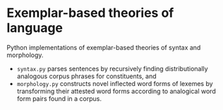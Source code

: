 # Exemplar-based theories of language
Python implementations of exemplar-based theories of syntax and morphology.
- `syntax.py` parses sentences by recursively finding distributionally analogous corpus phrases for constituents, and
- `morphology.py` constructs novel inflected word forms of lexemes by transforming their attested word forms according to analogical word form pairs found in a corpus.
